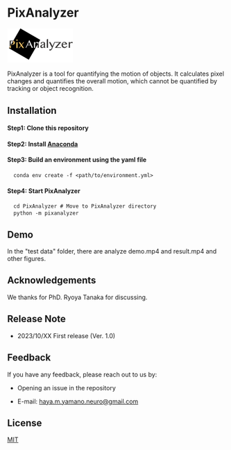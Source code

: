 # PixAnalyzer
<!-- ![Logo](img/logo.png) -->
<img src="img/logo.png" width="30%">

PixAnalyzer is a tool for quantifying the motion of objects.
It calculates pixel changes and quantifies the overall motion, which cannot be quantified by tracking or object recognition.




## Installation

#### Step1: Clone this repository

#### Step2: Install [Anaconda](https://www.anaconda.com)

#### Step3: Build an environment using the yaml file

```
  conda env create -f <path/to/environment.yml>
```

#### Step4: Start PixAnalyzer

```
  cd PixAnalyzer # Move to PixAnalyzer directory
  python -m pixanalyzer
```

    
## Demo

In the "test data" folder, there are analyze demo.mp4 and result.mp4 and other figures.
## Acknowledgements
 We thanks for PhD. Ryoya Tanaka for discussing.



## Release Note
- 2023/10/XX First release (Ver. 1.0)
## Feedback

If you have any feedback, please reach out to us by:

- Opening an issue in the repository

- E-mail: haya.m.yamano.neuro@gmail.com


## License

[MIT](https://choosealicense.com/licenses/mit/)

